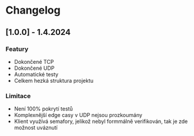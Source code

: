 # Changelog

## [1.0.0] - 1.4.2024

### Featury
- Dokončené TCP
- Dokončené UDP
- Automatické testy
- Celkem hezká struktura projektu

### Limitace
- Není 100% pokrytí testů
- Komplexnější edge casy v UDP nejsou prozkoumány
- Klient využívá semafory, jelikož nebyl formmálně verifikován, tak je zde možnost uváznutí